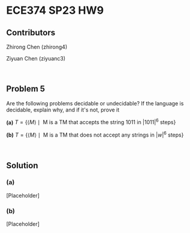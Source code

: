 # ECE374 SP23 HW9

## Contributors

Zhirong Chen (zhirong4)

Ziyuan Chen (ziyuanc3)

<br>

## Problem 5

Are the following problems decidable or undecidable? If the language is decidable, explain why, and if it's not, prove it

**(a)** $T = \left\{ \langle M \rangle \mid \text{ M is a TM that accepts the string } 1011 \text{ in } |1011|^6 \text{ steps} \right\}$

**(b)** $T = \left\{ \langle M \rangle \mid \text{ M is a TM that does not accept any strings in } |w|^6 \text{ steps} \right\}$

<br>

## Solution

### **(a)**

[Placeholder]

### **(b)**

[Placeholder]
